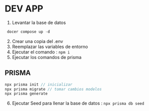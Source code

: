 # DEV APP

1. Levantar la base de datos
```js
 docer compose up -d
```
2. Crear una copia del .env
3. Reemplazar las variables de entorno
4. Ejecutar el comando : `npm i`
5. Ejecutar los comandos de prisma

## PRISMA
```js
npx prisma init // inicializar
npx prisma migrate // tomar cambios modelos
npx prisma generate 
```
6. Ejecutar Seed para llenar la base de datos : `npx prisma db seed`